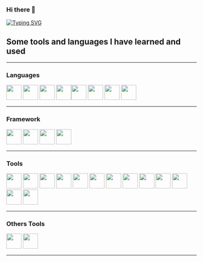 ### Hi there 👋

[![Typing SVG](https://readme-typing-svg.demolab.com/?lines=First+line+of+text;Second+line+of+text)](https://git.io/typing-svg)

## Some tools and languages I have learned and used
______________________________________
### Languages

<img width="40px" src="https://cdn.jsdelivr.net/gh/devicons/devicon@latest/icons/javascript/javascript-original.svg" />          <img width="40px" src="https://cdn.jsdelivr.net/gh/devicons/devicon@latest/icons/php/php-original.svg" />          <img width="40px" src="https://cdn.jsdelivr.net/gh/devicons/devicon@latest/icons/python/python-original.svg" />          <img width="40px" src="https://cdn.jsdelivr.net/gh/devicons/devicon@latest/icons/java/java-original-wordmark.svg" /><img width="40px" src="https://cdn.jsdelivr.net/gh/devicons/devicon@latest/icons/html5/html5-original-wordmark.svg" />          <img width="40px" src="https://cdn.jsdelivr.net/gh/devicons/devicon@latest/icons/css3/css3-original-wordmark.svg" />          <img width="40px" src="https://cdn.jsdelivr.net/gh/devicons/devicon@latest/icons/mysql/mysql-original-wordmark.svg" />          <img width="40px" src="https://cdn.jsdelivr.net/gh/devicons/devicon@latest/icons/git/git-original.svg" />

_______________________________________
### Framework

<img width="40px" src="https://cdn.jsdelivr.net/gh/devicons/devicon@latest/icons/bootstrap/bootstrap-original-wordmark.svg" />          <img width="40px" src="https://cdn.jsdelivr.net/gh/devicons/devicon@latest/icons/vuejs/vuejs-original-wordmark.svg" />          <img width="40px" src="https://cdn.jsdelivr.net/gh/devicons/devicon@latest/icons/laravel/laravel-original-wordmark.svg" />          <img width="40px" src="https://cdn.jsdelivr.net/gh/devicons/devicon@latest/icons/spring/spring-original-wordmark.svg" />

_______________________________________
### Tools

<img width="40px" src="https://cdn.jsdelivr.net/gh/devicons/devicon@latest/icons/webstorm/webstorm-original.svg" />          <img width="40px" src="https://cdn.jsdelivr.net/gh/devicons/devicon@latest/icons/phpstorm/phpstorm-original.svg" />          <img  width="40px" src="https://cdn.jsdelivr.net/gh/devicons/devicon@latest/icons/vscode/vscode-original-wordmark.svg" />          <img width="40px" src="https://cdn.jsdelivr.net/gh/devicons/devicon@latest/icons/postman/postman-original.svg" />          <img width="40px" src="https://cdn.jsdelivr.net/gh/devicons/devicon@latest/icons/insomnia/insomnia-original.svg" />          <img width="40px" src="https://cdn.jsdelivr.net/gh/devicons/devicon@latest/icons/figma/figma-original.svg" />          <img width="40px" src="https://cdn.jsdelivr.net/gh/devicons/devicon@latest/icons/mariadb/mariadb-original-wordmark.svg" />          <img width="40px" src="https://cdn.jsdelivr.net/gh/devicons/devicon@latest/icons/vim/vim-original.svg" />      <img width="40px" src="https://cdn.jsdelivr.net/gh/devicons/devicon@latest/icons/nginx/nginx-original.svg" />          <img width="40px" src="https://cdn.jsdelivr.net/gh/devicons/devicon@latest/icons/npm/npm-original-wordmark.svg" />          <img width="40px" src="https://cdn.jsdelivr.net/gh/devicons/devicon@latest/icons/powershell/powershell-original.svg" />         <img width="40px" src="https://cdn.jsdelivr.net/gh/devicons/devicon@latest/icons/github/github-original.svg" />        <img width="40px" src="https://cdn.jsdelivr.net/gh/devicons/devicon@latest/icons/gitlab/gitlab-original.svg" />


________________________________________
### Others Tools

<img width="40px" src="https://cdn.jsdelivr.net/gh/devicons/devicon@latest/icons/slack/slack-original.svg" />          <img width="40px" src="https://cdn.jsdelivr.net/gh/devicons/devicon@latest/icons/notion/notion-original.svg" />


_________________________________________


    












          

<!--
**MarcBoillot/MarcBoillot** is a ✨ _special_ ✨ repository because its `README.md` (this file) appears on your GitHub profile.

Here are some ideas to get you started:

- 🔭 I’m currently working on ...
- 🌱 I’m currently learning ...
- 👯 I’m looking to collaborate on ...
- 🤔 I’m looking for help with ...
- 💬 Ask me about ...
- 📫 How to reach me: ...
- 😄 Pronouns: ...
- ⚡ Fun fact: ...
-->

